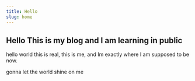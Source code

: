 ```yaml
---
title: Hello
slug: home
---
```

## Hello This is my blog and I am learning in public
hello world this is real, this is me, and Im exactly where I am supposed to be now. 

gonna let the world shine on me 